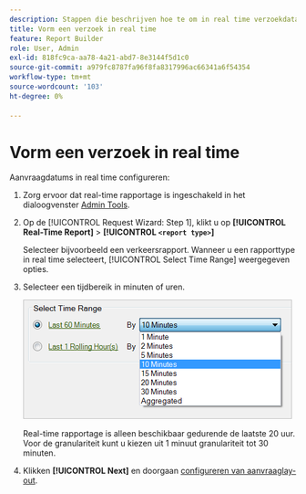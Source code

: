 ```yaml
---
description: Stappen die beschrijven hoe te om in real time verzoekdata te vormen.
title: Vorm een verzoek in real time
feature: Report Builder
role: User, Admin
exl-id: 818fc9ca-aa78-4a21-abd7-8e3144f5d1c0
source-git-commit: a979fc8787fa96f8fa8317996ac66341a6f54354
workflow-type: tm+mt
source-wordcount: '103'
ht-degree: 0%

---
```


# Vorm een verzoek in real time

Aanvraagdatums in real time configureren:

1. Zorg ervoor dat real-time rapportage is ingeschakeld in het dialoogvenster [Admin Tools](https://experienceleague.adobe.com/docs/analytics/admin/admin-tools/real-time-reports/t-realtime-admin.html).
1. Op de [!UICONTROL Request Wizard: Step 1], klikt u op **[!UICONTROL Real-Time Report]** > **[!UICONTROL `<report type>`]**

   Selecteer bijvoorbeeld een verkeersrapport. Wanneer u een rapporttype in real time selecteert, [!UICONTROL Select Time Range] weergegeven opties.

1. Selecteer een tijdbereik in minuten of uren.

   ![Screenshot met de opties voor het selecteren van tijdbereik terwijl Laatste 60 minuten is geselecteerd.](assets/real_time_select_date.png)

   Real-time rapportage is alleen beschikbaar gedurende de laatste 20 uur. Voor de granulariteit kunt u kiezen uit 1 minuut granulariteit tot 30 minuten.
1. Klikken **[!UICONTROL Next]** en doorgaan [configureren van aanvraaglay-out](/help/analyze/report-builder/layout/layout.md).
